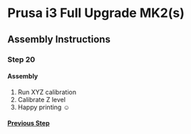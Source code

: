 # Prusa i3 Full Upgrade MK2(s)

## Assembly Instructions

### Step 20

#### Assembly

1. Run XYZ calibration
1. Calibrate Z level
1. Happy printing :relaxed:

#### [Previous Step](step19.md)
